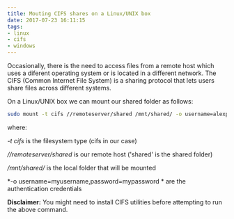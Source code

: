 ```yaml
---
title: Mouting CIFS shares on a Linux/UNIX box  
date: 2017-07-23 16:11:15
tags:
- linux
- cifs
- windows
---
```


Occasionally, there is the need to access files from a remote host which uses a diferent operating system or is located in a different network. The CIFS (Common Internet File System) is a sharing protocol that lets users share files across different systems. 

On a Linux/UNIX box we can mount our shared folder as follows:

```bash
sudo mount -t cifs //remoteserver/shared /mnt/shared/ -o username=alexpnt,password=cifs2017 --verbose
```

where:

*-t cifs* is the filesystem type (cifs in our case)

*//remoteserver/shared* is our remote host ('shared' is the shared folder)

*/mnt/shared/* is the local folder that will be mounted

*-o username=myusername,password=mypassword * are the authentication credentials

__Disclaimer:__ You might need to install CIFS utilities before attempting to run the above command.